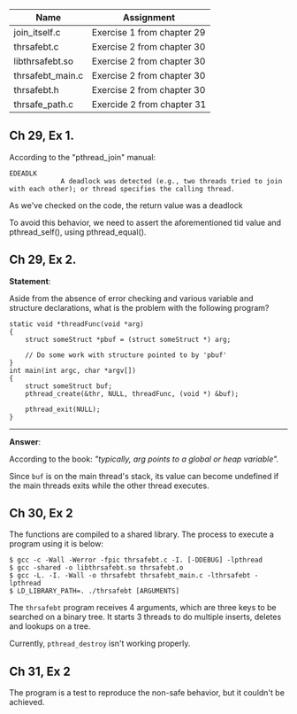 | Name | Assignment |
| ---- | ---------- |
| join_itself.c | Exercise 1 from chapter 29 |
| thrsafebt.c | Exercise 2 from chapter 30 |
| libthrsafebt.so | Exercise 2 from chapter 30 |
| thrsafebt_main.c | Exercise 2 from chapter 30 |
| thrsafebt.h | Exercise 2 from chapter 30 |
| thrsafe_path.c | Exercide 2 from chapter 31 |
## Ch 29, Ex 1.

According to the "pthread_join" manual:

```
EDEADLK
             A deadlock was detected (e.g., two threads tried to join with each other); or thread specifies the calling thread.
```

As we've checked on the code, the return value was a deadlock

To avoid this behavior, we need to assert the aforementioned tid value and pthread_self(), using pthread_equal().

## Ch 29, Ex 2.

**Statement**:

Aside from the absence of error checking and various variable and structure declarations, what is the problem with the following program?

```
static void *threadFunc(void *arg)
{
    struct someStruct *pbuf = (struct someStruct *) arg;

    // Do some work with structure pointed to by 'pbuf'
}
int main(int argc, char *argv[])
{
    struct someStruct buf;
    pthread_create(&thr, NULL, threadFunc, (void *) &buf);

    pthread_exit(NULL);
}
```

---

**Answer**:

According to the book: *"typically, arg points to a global or heap variable".*

Since `buf` is on the main thread's stack, its value can become undefined if the main threads exits while the other thread executes.

## Ch 30, Ex 2

The functions are compiled to a shared library. The process to execute a program using it is below:

```
$ gcc -c -Wall -Werror -fpic thrsafebt.c -I. [-DDEBUG] -lpthread
$ gcc -shared -o libthrsafebt.so thrsafebt.o
$ gcc -L. -I. -Wall -o thrsafebt thrsafebt_main.c -lthrsafebt -lpthread
$ LD_LIBRARY_PATH=. ./thrsafebt [ARGUMENTS]
```

The `thrsafebt` program receives 4 arguments, which are three keys to be searched on a binary tree. It starts 3 threads to do multiple inserts, deletes and lookups on a tree.

Currently, `pthread_destroy` isn't working properly.

## Ch 31, Ex 2

The program is a test to reproduce the non-safe behavior, but it couldn't be achieved.
